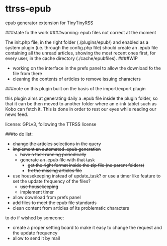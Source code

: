# ttrss-epub
epub generator extension for TinyTinyRSS

###state fo the work
####warning: epub files not correct at the moment

The init.php file, in the right folder (./plugins/epub/) and enabled as a system plugin (i.e. through the config.php file) should create an .epub file containing all the unread articles, showing the most recent ones first, for every user, in the cache directory (./cache/epubfiles). 
####WIP
* working on the interface in the prefs panel to allow the download fo the file from there
* cleaning the contents of articles to remove issuing characters

###note on this plugin
built on the basis of the import/export plugin

this plugin aims at generating daily a .epub file inside the plugin folder, so that it can be then moved to another folder where an e-ink tablet such as Kobo can fetch it. This is done in order to rest our eyes while reading our news feed.

license: GPLv3, following the TTRSS license

###to do list:
* ~~change the articles selections in the query~~
* ~~implement an automated .epub generation~~
	* ~~have a task running periodically~~
	* ~~generate an .epub file with that task~~
		* ~~get the right format inside the zip file (no parent folders)~~
		* ~~fix the missing articles file~~
* use housekeeping instead of update_task? or use a timer like feature to set the update frequency of the files?
	* ~~use housekeeping~~
	* implement timer
* allow download from prefs panel
* ~~add files to meet the epub file standards~~
* clean content from articles of its problematic characters

to do if wished by someone:
* create a proper setting board to make it easy to change the request and the update frequency
* allow to send it by mail

